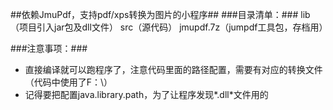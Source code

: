 ##依赖JmuPdf，支持pdf/xps转换为图片的小程序##
###目录清单：###
lib（项目引入jar包及dll文件）
src（源代码）
jmupdf.7z（jumpdf工具包，存档用）

###注意事项：###

- 直接编译就可以跑程序了，注意代码里面的路径配置，需要有对应的转换文件（代码中使用了F：\）
- 记得要把配置java.library.path，为了让程序发现*.dll*文件用的